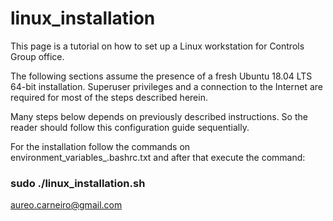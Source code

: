 # linux_installation

This page is a tutorial on how to set up a Linux workstation for Controls Group office.

The following sections assume the presence of a fresh Ubuntu 18.04 LTS 64-bit installation. Superuser privileges and a connection to the Internet are required for most of the steps described herein.

Many steps below depends on previously described instructions. So the reader should follow this configuration guide sequentially.

For the installation follow the commands on environment_variables_.bashrc.txt and after that execute the command:

  ### sudo ./linux_installation.sh

aureo.carneiro@gmail.com
